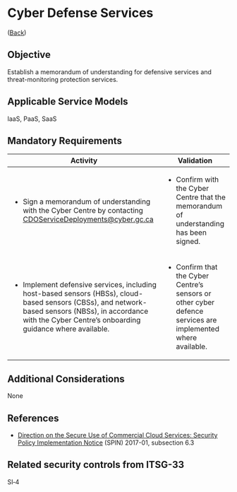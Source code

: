 # Cyber Defense Services

([Back](../README.md))

## Objective

Establish a memorandum of understanding for defensive services and threat-monitoring protection services.

## Applicable Service Models

IaaS, PaaS, SaaS

## Mandatory Requirements

| Activity                                                                                                                  | Validation                                                                                                          |
| --------------------------------------------------------------------------------------------------------------------------------------- | ------------------------------------------------------------------------------------------------------------------- |
| <ul><li>Sign a memorandum of understanding with the Cyber Centre by contacting [CDOServiceDeployments@cyber.gc.ca](mailto:CDOServiceDeployments@cyber.gc.ca)</ul></li>                      | <ul><li>Confirm with the Cyber Centre that the memorandum of understanding has been signed.</ul></li>                            |
| <ul><li>Implement defensive services, including host-based sensors (HBSs), cloud-based sensors (CBSs), and network-based sensors (NBSs), in accordance with the Cyber Centre’s onboarding guidance where available.</ul></li> | <ul><li>Confirm that the Cyber Centre’s sensors or other cyber defence services are implemented where available.</ul></li> |

## Additional Considerations

None

## References

- [Direction on the Secure Use of Commercial Cloud Services: Security Policy Implementation Notice](https://www.canada.ca/en/treasury-board-secretariat/services/access-information-privacy/security-identity-management/direction-secure-use-commercial-cloud-services-spin.html) (SPIN) 2017-01, subsection 6.3

## Related security controls from ITSG-33

SI‑4
